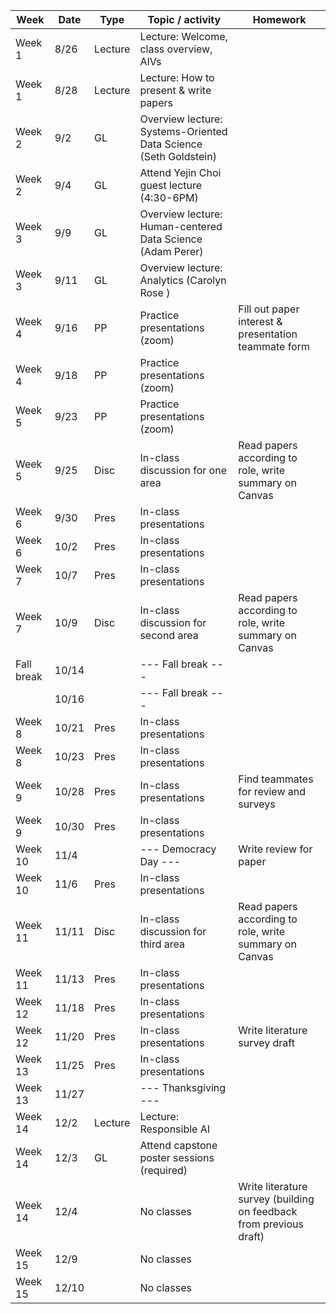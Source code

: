 |Week|Date|Type|Topic / activity|Homework|
|---|---|---|---|---|
|Week 1|8/26|Lecture|Lecture: Welcome, class overview, AIVs||
|Week 1|8/28|Lecture|Lecture: How to present & write papers||
|Week 2|9/2|GL|Overview lecture: Systems-Oriented Data Science (Seth Goldstein)||
|Week 2|9/4|GL|Attend Yejin Choi guest lecture (4:30-6PM)||
|Week 3|9/9|GL|Overview lecture: Human-centered Data Science (Adam Perer)||
|Week 3|9/11|GL|Overview lecture: Analytics (Carolyn Rose )||
|Week 4|9/16|PP|Practice presentations (zoom)|Fill out paper interest & presentation teammate form|
|Week 4|9/18|PP|Practice presentations (zoom)||
|Week 5|9/23|PP|Practice presentations (zoom)||
|Week 5|9/25|Disc|In-class discussion for one area|Read papers according to role, write summary on Canvas|
|Week 6|9/30|Pres|In-class presentations||
|Week 6|10/2|Pres|In-class presentations||
|Week 7|10/7|Pres|In-class presentations||
|Week 7|10/9|Disc|In-class discussion for second area|Read papers according to role, write summary on Canvas|
|Fall break|10/14||--- Fall break ---||
||10/16||--- Fall break ---||
|Week 8|10/21|Pres|In-class presentations||
|Week 8|10/23|Pres|In-class presentations||
|Week 9|10/28|Pres|In-class presentations|Find teammates for review and surveys|
|Week 9|10/30|Pres|In-class presentations||
|Week 10|11/4||--- Democracy Day ---|Write review for paper|
|Week 10|11/6|Pres|In-class presentations||
|Week 11|11/11|Disc|In-class discussion for third area|Read papers according to role, write summary on Canvas|
|Week 11|11/13|Pres|In-class presentations||
|Week 12|11/18|Pres|In-class presentations||
|Week 12|11/20|Pres|In-class presentations|Write literature survey draft|
|Week 13|11/25|Pres|In-class presentations||
|Week 13|11/27||--- Thanksgiving ---||
|Week 14|12/2|Lecture|Lecture: Responsible AI||
|Week 14|12/3|GL|Attend capstone poster sessions (required)||
|Week 14|12/4||No classes|Write literature survey (building on feedback from previous draft)|
|Week 15|12/9||No classes||
|Week 15|12/10||No classes||

